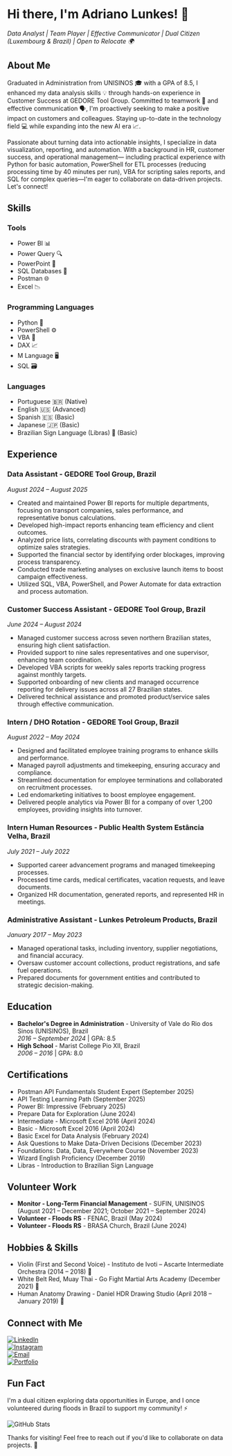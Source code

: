 # Hi there, I'm Adriano Lunkes! 👋

*Data Analyst | Team Player | Effective Communicator | Dual Citizen (Luxembourg & Brazil) | Open to Relocate 🌍*

## About Me
Graduated in Administration from UNISINOS 🎓 with a GPA of 8.5, I enhanced my data analysis skills 💡 through hands-on experience in Customer Success at GEDORE Tool Group. Committed to teamwork 👥 and effective communication 🗣️, I'm proactively seeking to make a positive impact on customers and colleagues. Staying up-to-date in the technology field 💻 while expanding into the new AI era 📈.  

Passionate about turning data into actionable insights, I specialize in data visualization, reporting, and automation. With a background in HR, customer success, and operational management— including practical experience with Python for basic automation, PowerShell for ETL processes (reducing processing time by 40 minutes per run), VBA for scripting sales reports, and SQL for complex queries—I'm eager to collaborate on data-driven projects. Let's connect!


## Skills
### Tools
- Power BI 📊
- Power Query 🔍
- PowerPoint 🎨
- SQL Databases 💾
- Postman 🌐
- Excel 📉

### Programming Languages
- Python 🐍
- PowerShell ⚙️
- VBA 📝
- DAX 📈
- M Language 🖥️
- SQL 🗃️

### Languages
- Portuguese 🇧🇷 (Native)
- English 🇺🇸 (Advanced)
- Spanish 🇪🇸 (Basic)
- Japanese 🇯🇵 (Basic)
- Brazilian Sign Language (Libras) 🤟 (Basic)

## Experience
### Data Assistant - GEDORE Tool Group, Brazil  
*August 2024 – August 2025*  
- Created and maintained Power BI reports for multiple departments, focusing on transport companies, sales performance, and representative bonus calculations.  
- Developed high-impact reports enhancing team efficiency and client outcomes.  
- Analyzed price lists, correlating discounts with payment conditions to optimize sales strategies.  
- Supported the financial sector by identifying order blockages, improving process transparency.  
- Conducted trade marketing analyses on exclusive launch items to boost campaign effectiveness.  
- Utilized SQL, VBA, PowerShell, and Power Automate for data extraction and process automation.  

### Customer Success Assistant - GEDORE Tool Group, Brazil  
*June 2024 – August 2024*  
- Managed customer success across seven northern Brazilian states, ensuring high client satisfaction.  
- Provided support to nine sales representatives and one supervisor, enhancing team coordination.  
- Developed VBA scripts for weekly sales reports tracking progress against monthly targets.  
- Supported onboarding of new clients and managed occurrence reporting for delivery issues across all 27 Brazilian states.  
- Delivered technical assistance and promoted product/service sales through effective communication.  

### Intern / DHO Rotation - GEDORE Tool Group, Brazil  
*August 2022 – May 2024*  
- Designed and facilitated employee training programs to enhance skills and performance.  
- Managed payroll adjustments and timekeeping, ensuring accuracy and compliance.  
- Streamlined documentation for employee terminations and collaborated on recruitment processes.  
- Led endomarketing initiatives to boost employee engagement.  
- Delivered people analytics via Power BI for a company of over 1,200 employees, providing insights into turnover.  

### Intern Human Resources - Public Health System Estância Velha, Brazil  
*July 2021 – July 2022*  
- Supported career advancement programs and managed timekeeping processes.  
- Processed time cards, medical certificates, vacation requests, and leave documents.  
- Organized HR documentation, generated reports, and represented HR in meetings.  

### Administrative Assistant - Lunkes Petroleum Products, Brazil  
*January 2017 – May 2023*  
- Managed operational tasks, including inventory, supplier negotiations, and financial accuracy.  
- Oversaw customer account collections, product registrations, and safe fuel operations.  
- Prepared documents for government entities and contributed to strategic decision-making.  

## Education
- **Bachelor's Degree in Administration** - University of Vale do Rio dos Sinos (UNISINOS), Brazil  
  *2016 – September 2024* | GPA: 8.5  
- **High School** - Marist College Pio XII, Brazil  
  *2006 – 2016* | GPA: 8.0  

## Certifications
- Postman API Fundamentals Student Expert (September 2025)  
- API Testing Learning Path (September 2025)  
- Power BI: Impressive (February 2025)  
- Prepare Data for Exploration (June 2024)  
- Intermediate - Microsoft Excel 2016 (April 2024)  
- Basic - Microsoft Excel 2016 (April 2024)  
- Basic Excel for Data Analysis (February 2024)  
- Ask Questions to Make Data-Driven Decisions (December 2023)  
- Foundations: Data, Data, Everywhere Course (November 2023)  
- Wizard English Proficiency (December 2019)  
- Libras - Introduction to Brazilian Sign Language  

## Volunteer Work
- **Monitor - Long-Term Financial Management** - SUFIN, UNISINOS (August 2021 – December 2021; October 2021 – September 2024)  
- **Volunteer - Floods RS** - FENAC, Brazil (May 2024)  
- **Volunteer - Floods RS** - BRASA Church, Brazil (June 2024)  

## Hobbies & Skills
- Violin (First and Second Voice) - Instituto de Ivoti – Ascarte Intermediate Orchestra (2014 – 2018) 🎻  
- White Belt Red, Muay Thai - Go Fight Martial Arts Academy (December 2021) 🥊  
- Human Anatomy Drawing - Daniel HDR Drawing Studio (April 2018 – January 2019) 🎨  

## Connect with Me
[![LinkedIn](https://img.shields.io/badge/LinkedIn-0077B5?style=for-the-badge&logo=linkedin&logoColor=white)](https://www.linkedin.com/in/adriano-lunkes-b23b531b7)  
[![Instagram](https://img.shields.io/badge/Instagram-E4405F?style=for-the-badge&logo=instagram&logoColor=white)](https://www.instagram.com/adrilunkes21/)  
[![Email](https://img.shields.io/badge/Email-D14836?style=for-the-badge&logo=gmail&logoColor=white)](mailto:adrilunkes@hotmail.com)  
[![Portfolio](https://img.shields.io/badge/Portfolio-000000?style=for-the-badge&logo=about.me&logoColor=white)](https://linktr.ee/adrilunkes)  

## Fun Fact
I'm a dual citizen exploring data opportunities in Europe, and I once volunteered during floods in Brazil to support my community! ⚡

![GitHub Stats](https://github-readme-stats.vercel.app/api?username=AdrianoLunkes&show_icons=true&theme=radical)  

Thanks for visiting! Feel free to reach out if you'd like to collaborate on data projects. 🚀
